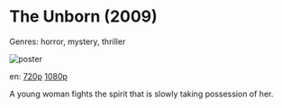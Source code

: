 # The Unborn (2009)

Genres: horror, mystery, thriller

![poster](http://image.tmdb.org/t/p/w500/dxjxszWxiaYKd5kKoTUpY6jQMzO.jpg)

en:
  [720p](magnet:?xt=urn:btih:5042B6ABA17E1A6D4998EF7B6D6F556E8238DE40&tr=udp://glotorrents.pw:6969/announce&tr=udp://tracker.opentrackr.org:1337/announce&tr=udp://torrent.gresille.org:80/announce&tr=udp://tracker.openbittorrent.com:80&tr=udp://tracker.coppersurfer.tk:6969&tr=udp://tracker.leechers-paradise.org:6969&tr=udp://p4p.arenabg.ch:1337&tr=udp://tracker.internetwarriors.net:1337)
  [1080p](magnet:?xt=urn:btih:9FF93CF6F3E492B04CC845DE37EA4AC828E3FC13&tr=udp://glotorrents.pw:6969/announce&tr=udp://tracker.opentrackr.org:1337/announce&tr=udp://torrent.gresille.org:80/announce&tr=udp://tracker.openbittorrent.com:80&tr=udp://tracker.coppersurfer.tk:6969&tr=udp://tracker.leechers-paradise.org:6969&tr=udp://p4p.arenabg.ch:1337&tr=udp://tracker.internetwarriors.net:1337)
  


A young woman fights the spirit that is slowly taking possession of her.